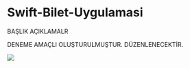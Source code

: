 # Swift-Bilet-Uygulamasi

BAŞLIK
AÇIKLAMALR


DENEME AMAÇLI OLUŞTURULMUŞTUR. DÜZENLENECEKTİR.

![](https://github.com/akbasmert/Swift-Bilet-Uygulamasi/blob/main/biletim.gif)
